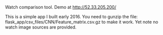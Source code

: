 Watch comparison tool. Demo at http://52.33.205.200/

This is a simple app I built early 2016. You need to gunzip the file:
flask_app/csv_files/CNN/Feature_matrix.csv.gz to make it work. Yet note
no watch image sources are provided.  




